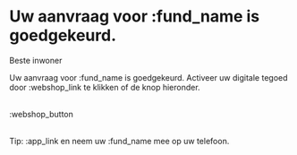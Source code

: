 # Uw aanvraag voor :fund_name is goedgekeurd.

Beste inwoner

Uw aanvraag voor :fund_name is goedgekeurd. 
Activeer uw digitale tegoed door :webshop_link te klikken of de knop hieronder.
&nbsp;  
&nbsp;

:webshop_button
&nbsp;  
&nbsp;  

Tip: :app_link en neem uw :fund_name mee op uw telefoon.